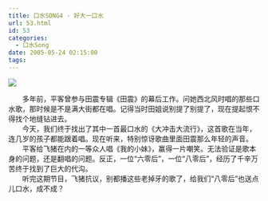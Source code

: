 ```yaml
---
title: 口水SONG4 - 好大一口水
url: 53.html
id: 53
categories:
  - 口水Song
date: 2005-05-24 02:15:00
tags:
---
```


![](https://antiwave.tech/wp-content/uploads/2020/01/05-05-24.gif)

　　多年前，平客曾参与田震专辑《田震》的幕后工作。问她西北风时唱的那些口水歌，那时候是不是满大街都在唱。记得当时田姐说别提了别提了，现在提起恨不得找个地缝钻进去。  
　　今天，我们终于找出了其中一首最口水的《大冲击大流行》，这首歌在当年，连几岁的孩子都能跟着唱。现在听来，特别惊讶歌曲里面田震那么年轻的声音。  
　　平客给飞猪在内的一等众人唱《我的小妹》，赢得一片嘲笑。无法验证是歌本身的问题，还是翻唱的问题。反正，一位“六零后”，一位“八零后”，经历了千辛万苦终于找到了巨大的代沟。  
　　听完这期节目，飞猪抗议，别都播这些老掉牙的歌了，给我们“八零后”也送点儿口水，成不成？